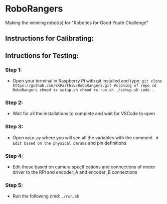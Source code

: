 # RoboRangers
Making the winning robot(s) for "Robotics for Good Youth Challenge"

## Instructions for Calibrating:


## Intructions for Testing:
### Step 1:
- Open your terminal in Raspberry Pi with git installed and type:
`git clone https://github.com/SKParthiv/RoboRangers.git
#cloning of repo
cd RoboRangers
chmod +x setup.sh
chmod +x run.sh
./setup.sh
code .`
### Step 2:
- Wait for all the installations to complete and wait for VSCode to open
### Step 3:
- Open `main.py` where you will see all the variables with the comment ` # Edit based on the physical params` and pin definitions
### Step 4:
- Edit those based on camera specifications and connections of motor driver to the RPi and encoder_A and encoder_B connections
### Step 5:
- Run the following cmd:
`./run.sh`
